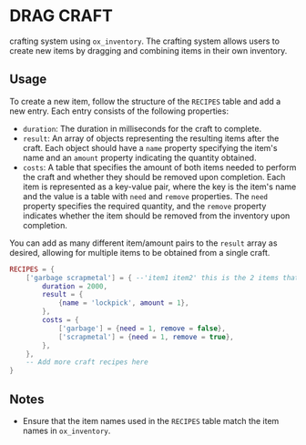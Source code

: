 # DRAG CRAFT

crafting system using `ox_inventory`. The crafting system allows users to create new items by dragging and combining items in their own inventory.

## Usage

To create a new item, follow the structure of the `RECIPES` table and add a new entry. Each entry consists of the following properties:

- `duration`: The duration in milliseconds for the craft to complete.
- `result`: An array of objects representing the resulting items after the craft. Each object should have a `name` property specifying the item's name and an `amount` property indicating the quantity obtained.
- `costs`: A table that specifies the amount of both items needed to perform the craft and whether they should be removed upon completion. Each item is represented as a key-value pair, where the key is the item's name and the value is a table with `need` and `remove` properties. The `need` property specifies the required quantity, and the `remove` property indicates whether the item should be removed from the inventory upon completion.

You can add as many different item/amount pairs to the `result` array as desired, allowing for multiple items to be obtained from a single craft.

```lua
RECIPES = {
    ['garbage scrapmetal'] = { --'item1 item2' this is the 2 items that will be dragged ontop of eachother seperated by a single space
        duration = 2000,
        result = {
            {name = 'lockpick', amount = 1},
        },
        costs = {
            ['garbage'] = {need = 1, remove = false},
            ['scrapmetal'] = {need = 1, remove = true},
        },
    },
    -- Add more craft recipes here
}
```

## Notes

- Ensure that the item names used in the `RECIPES` table match the item names in `ox_inventory`.
